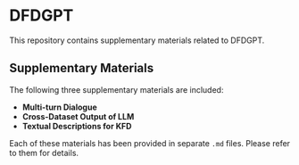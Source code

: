 # DFDGPT

This repository contains supplementary materials related to DFDGPT.

## Supplementary Materials

The following three supplementary materials are included:

- **Multi-turn Dialogue**
- **Cross-Dataset Output of LLM**
- **Textual Descriptions for KFD**

Each of these materials has been provided in separate `.md` files. Please refer to them for details.
